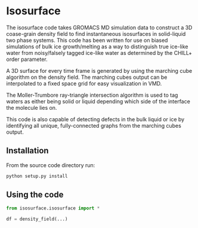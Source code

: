 # Isosurface
The isosurface code takes GROMACS MD simulation data to construct a 3D coase-grain density field to find instantaneous isosurfaces in solid-liquid two phase systems. This code has been written for use on biased simulations of bulk ice growth/melting as a way to distinguish true ice-like water from noisy/falsely tagged ice-like water as determined by the CHILL+ order parameter.

A 3D surface for every time frame is generated by using the marching cube algorithm on the density field. The marching cubes output can be interpolated to a fixed space grid for easy visualization in VMD.

The Moller-Trumbore ray-triangle intersection algorithm is used to tag waters as either being solid or liquid depending which side of the interface the molecule lies on.

This code is also capable of detecting defects in the bulk liquid or ice by identifying all unique, fully-connected graphs from the marching cubes output.

## Installation
From the source code directory run:

```bash
python setup.py install
```

## Using the code
```python
from isosurface.isosurface import *

df = density_field(...)
```
